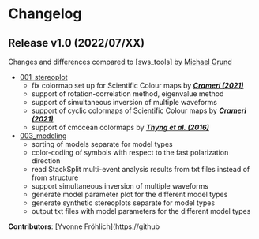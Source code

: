 # Changelog


## Release v1.0 (2022/07/XX)

Changes and differences compared to [sws_tools] by [Michael Grund](https://github.com/michaelgrund)
- [001_stereoplot]()
   - fix colormap set up for Scientific Colour maps by [**_Crameri (2021)_**](http://doi.org/10.5281/zenodo.1243862)
   - support of rotation-correlation method, eigenvalue method
   - support of simultaneous inversion of multiple waveforms
   - support of cyclic colormaps of Scientific Colour maps by [**_Crameri (2021)_**](http://doi.org/10.5281/zenodo.1243862)
   - support of cmocean colormaps by [**_Thyng et al. (2016)_**](http://dx.doi.org/10.5670/oceanog.2016.66)
- [003_modeling]()
   - sorting of models separate for model types
   - color-coding of symbols with respect to the fast polarization direction
   - read StackSplit multi-event analysis results from txt files instead of from structure
   - support simultaneous inversion of multiple waveforms
   - generate model parameter plot for the different model types
   - generate synthetic stereoplots separate for model types
   - output txt files with model parameters for the different model types

**Contributors**: [Yvonne Fröhlich](https://github